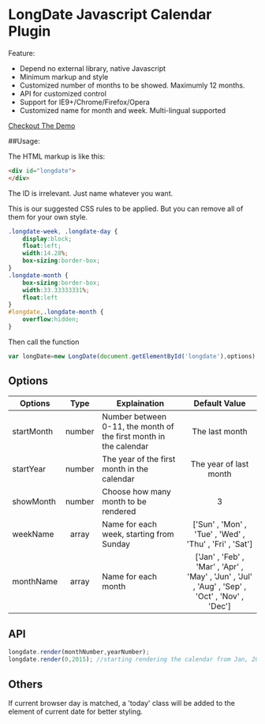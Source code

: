 # LongDate Javascript Calendar Plugin

Feature:

 * Depend no external library, native Javascript
 * Minimum markup and style
 * Customized number of months to be showed. Maximumly 12 months.
 * API for customized control
 * Support for IE9+/Chrome/Firefox/Opera
 * Customized name for month and week. Multi-lingual supported

[Checkout The Demo](http://magento.frankdai.com/longdate)

##Usage:

The HTML markup is like this:

```html
<div id="longdate">
</div>
```
The ID is irrelevant. Just name whatever you want. 

This is our suggested CSS rules to be applied. But you can remove all of them for your own style.
```CSS
.longdate-week, .longdate-day {
	display:block;
    float:left;
    width:14.28%;
    box-sizing:border-box;
}
.longdate-month {
    box-sizing:border-box;
    width:33.33333331%;
    float:left
}
#longdate,.longdate-month {
    overflow:hidden;
}
```

Then call the function
```javascript
var longDate=new LongDate(document.getElementById('longdate'),options)
```

## Options

| Options | Type | Explaination | Default Value |
| ------- | :--: |------------ | :-------------: |
| startMonth|number|Number between 0-11, the month of the first month in the calendar |The last month|
| startYear |number|The year of the first month in the calendar  | The year of last month|
| showMonth|number|Choose how many month to be rendered|3|
| weekName|array|Name for each week, starting from Sunday|['Sun' , 'Mon' , 'Tue' , 'Wed' , 'Thu' , 'Fri' , 'Sat']|
| monthName|array|Name for each month|['Jan' , 'Feb' , 'Mar' , 'Apr' , 'May' , 'Jun' , 'Jul' , 'Aug' , 'Sep' , 'Oct' , 'Nov' , 'Dec']|


## API
```javascript
longdate.render(monthNumber,yearNumber);
longdate.render(0,2015); //starting rendering the calendar from Jan, 2015
```
## Others
If current browser day is matched, a 'today' class will be added to the element of current date for better styling. 
